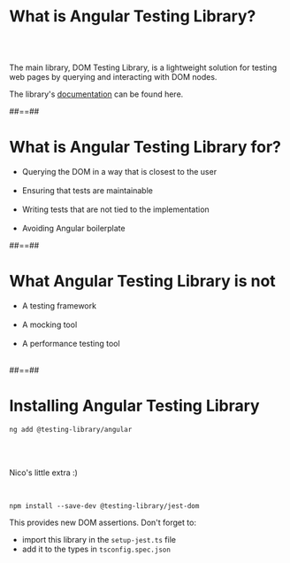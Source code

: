 # What is Angular Testing Library?

<br/><br/>

The main library, DOM Testing Library, is a lightweight solution for testing web pages by querying and interacting with DOM nodes.

The library's [documentation](https://testing-library.com/docs/) can be found here.

##==##

# What is Angular Testing Library for?

- Querying the DOM in a way that is closest to the user <br/><br/>
- Ensuring that tests are maintainable <br/><br/>
- Writing tests that are not tied to the implementation <br/><br/>
- Avoiding Angular boilerplate

##==##

# What Angular Testing Library is not

- A testing framework <br/><br/>
- A mocking tool <br/><br/>
- A performance testing tool <br/><br/>

##==##

<!-- .slide: class="with-code inconsolata" -->

# Installing Angular Testing Library

```shell
ng add @testing-library/angular
```

<!-- .element: class="big-code" -->

<br/><br/>

Nico's little extra :)

<br/>

```shell
npm install --save-dev @testing-library/jest-dom
```

<!-- .element: class="big-code" -->

This provides new DOM assertions. Don't forget to:

- import this library in the `setup-jest.ts` file
- add it to the types in `tsconfig.spec.json`
